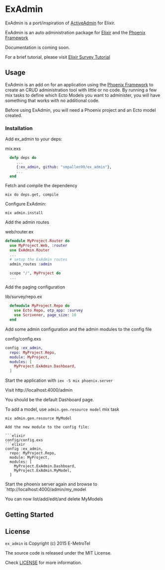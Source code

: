 ExAdmin
=======

ExAdmin is a port/inspiration of [ActiveAdmin](http://activeadmin.info/) for Elixir. 

ExAdmin is an auto administration package for [Elixir](http://elixir-lang.org/) and the [Phoenix Framework](http://www.phoenixframework.org/) 

Documentation is coming soon. 

For a brief tutorial, please visit [Elixir Survey Tutorial](https://github.com/smpallen99/elixir_survey_tutorial)

## Usage

ExAdmin is an add on for an application using the [Phoenix Framework](http://www.phoenixframework.org) to create an CRUD administration tool with little or no code. By running a few mix tasks to define which Ecto Models you want to administer, you will have something that works with no additional code. 

Before using ExAdmin, you will need a Phoenix project and an Ecto model created. 

### Installation

Add ex_admin to your deps:

mix.exs
```elixir
  defp deps do
     ...
     {:ex_admin, github: "smpallen99/ex_admin"}, 
     ...
  end
```

Fetch and compile the dependency

```mix do deps.get, compile```

Configure ExAdmin:

```
mix admin.install
```

Add the admin routes

web/router.ex
```elixir
defmodule MyProject.Router do
  use MyProject.Web, :router
  use ExAdmin.Router
  ...
  # setup the ExAdmin routes
  admin_routes :admin

  scope "/", MyProject do
  ...
```

Add the paging configuration

lib/survey/repo.ex
```elixir
  defmodule MyProject.Repo do
    use Ecto.Repo, otp_app: :survey
    use Scrivener, page_size: 10
  end

```

Add some admin configuration and the admin modules to the config file

config/config.exs
```elixir
config :ex_admin, 
  repo: MyProject.Repo,
  module: MyProject,
  modules: [
    MyProject.ExAdmin.Dashboard,
  ]
  ```

Start the application with `iex -S mix phoenix.server`

Visit http://localhost:4000/admin

You should be the default Dashboard page. 

To add a model, use `admin.gen.resource model` mix task

```
mix admin.gen.resource MyModel

Add the new module to the config file:

```elixir
config/config.exs
```elixir
config :ex_admin, 
  repo: MyProject.Repo,
  module: MyProject,
  modules: [
    MyProject.ExAdmin.Dashboard,
    MyProject.ExAdmin.MyModel,
  ]
```

Start the phoenix server again and browse to `http://localhost:4000/admin/my_model

You can now list/add/edit/and delete MyModels

## Getting Started


## License

`ex_admin` is Copyright (c) 2015 E-MetroTel

The source code is released under the MIT License.

Check [LICENSE](LICENSE) for more information.
